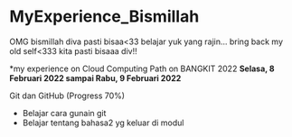# MyExperience_Bismillah
OMG bismillah diva pasti bisaa&lt;33 belajar yuk yang rajin... bring back my old self&lt;333 kita pasti bisaaa div!!

*my experience on Cloud Computing Path on BANGKIT 2022
**Selasa, 8 Februari 2022 sampai Rabu, 9 Februari 2022**

Git dan GitHub (Progress 70%)
- Belajar cara gunain git
- Belajar tentang bahasa2 yg keluar di modul

